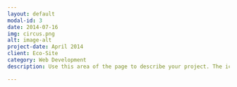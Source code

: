 ```yaml
---
layout: default
modal-id: 3
date: 2014-07-16
img: circus.png
alt: image-alt
project-date: April 2014
client: Eco-Site
category: Web Development
description: Use this area of the page to describe your project. The icon above is part of a free icon set by <a href="https://sellfy.com/p/8Q9P/jV3VZ/">Flat Icons</a>. On their website, you can download their free set with 16 icons, or you can purchase the entire set with 146 icons for only $12!

---
```

